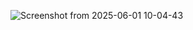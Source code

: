 ![Screenshot from 2025-06-01 10-04-43](https://github.com/user-attachments/assets/e0e326ed-c3f9-4812-8b63-2b7572e7fc66)
